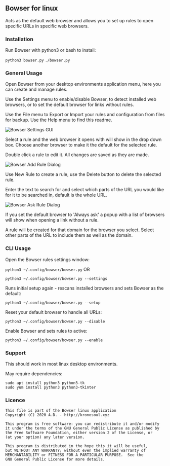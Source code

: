 ## Bowser for linux

Acts as the default web browser and allows you to set up rules to open specific URLs in specific web browsers.

### Installation

Run Bowser with python3 or bash to install:

 ```python3 bowser.py```
 ```./bowser.py```


### General Usage

Open Bowser from your desktop environments application menu, here you can create and manage rules.

Use the Settings menu to enable/disable Bowser, to detect installed web browsers, or to set the default browser for links without rules.

Use the File menu to Export or Import your rules and configuration from files for backup. Use the Help menu to find this readme.


![Bowser Settings GUI](doc/BowserGUI.png?raw=true "Screenshot of Bowser Settings GUI")

Select a rule and the web browser it opens with will show in the drop down box.
Choose another browser to make it the default for the selected rule. 

Double click a rule to edit it.
All changes are saved as they are made.

![Bowser Add Rule Dialog](doc/BowserAddRuleGUI.png?raw=true "Screenshot of Bowser Add Rule Dialog")

Use New Rule to create a rule, use the Delete button to delete the selected rule.

Enter the text to search for and select which parts of the URL you would like for it to be searched in, default is the whole URL.

![Bowser Ask Rule Dialog](doc/BowserAskRuleGUI.png?raw=true "Screenshot of Bowser Add Rule Dialog")

If you set the default browser to 'Always ask' a popup with a list of browsers will show when opening a link without a rule.

A rule will be created for that domain for the browser you select. Select other parts of the URL to include them as well as the domain.

### CLI Usage
Open the Bowser rules settings window:

 ```python3 ~/.config/bowser/bowser.py``` OR
 
 ```python3 ~/.config/bowser/bowser.py --settings```

Runs initial setup again - rescans installed browsers and sets Bowser as the default:

 ```python3 ~/.config/bowser/bowser.py --setup```

Reset your default browser to handle all URLs:

 ```python3 ~/.config/bowser/bowser.py --disable```

Enable Bowser and sets rules to active:

 ```python3 ~/.config/bowser/bowser.py --enable```

### Support

This should work in most linux desktop environments.

May require dependencies:
```
sudo apt install python3 python3-tk
sudo yum install python3 python3-tkinter
```

### Licence

```
This file is part of the Bowser linux application
Copyright (C) 2020 A.D. - http://kronosoul.xyz
```

```
This program is free software: you can redistribute it and/or modify
it under the terms of the GNU General Public License as published by
the Free Software Foundation, either version 2 of the License, or
(at your option) any later version.

This program is distributed in the hope this it will be useful,
but WITHOUT ANY WARRANTY; without even the implied warranty of
MERCHANTABILITY or FITNESS FOR A PARTICULAR PURPOSE.  See the
GNU General Public License for more details.
```
